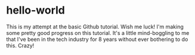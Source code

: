 # hello-world
This is my attempt at the basic Github tutorial. Wish me luck!
I'm making some pretty good progress on this tutorial. It's a little mind-boggling to me that I've been in the tech industry for 8 years without ever bothering to do this. Crazy!
